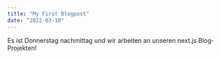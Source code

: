 ```yaml
---
title: "My First Blogpost"
date: "2022-03-10"
---
```


Es ist Donnerstag nachmittag und wir arbeiten an unseren next.js Blog-Projekten!
